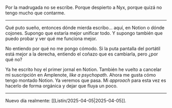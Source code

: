 Por la madrugada no se escribe. Porque despierto a Nyx, porque quizá no tengo mucho que contarme.

---

Qué puto sueño, entonces dónde mierda escribo… aquí, en Notion o dónde cojones. Supongo que estaría mejor unificar todo. Y supongo también que puedo probar y ver qué me funciona mejor.

No entiendo por qué no me pongo cómodo. Si la puta pantalla del portátil está mejor a la derecha, entiendo el coñazo que es cambiarla, pero ¿por qué no?

Ya he escrito hoy el primer jornal en Notion. También he vuelto a cancelar mi suscripción en Amplenote, _like a psychopath_. Ahora me gusta cómo tengo montado Notion. Ya veremos que pasa. Mi _approach_ para esta vez es hacerlo de forma orgánica y dejar que fluya un poco.

---

Nuevo día realmente: [[Listín/2025-04-05|2025-04-05]].